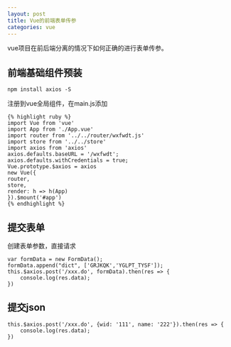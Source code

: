 ```yaml
---
layout: post
title: Vue的前端表单传参
categories: vue
---
```


vue项目在前后端分离的情况下如何正确的进行表单传参。

## 前端基础组件预装

    npm install axios -S

注册到vue全局组件，在main.js添加

    {% highlight ruby %}
    import Vue from 'vue'
    import App from './App.vue'
    import router from '../../router/wxfwdt.js'
    import store from '../../store'
    import axios from 'axios'
    axios.defaults.baseURL = '/wxfwdt';
    axios.defaults.withCredentials = true;
    Vue.prototype.$axios = axios
    new Vue({
    router,
    store,
    render: h => h(App)
    }).$mount('#app')
    {% endhighlight %}

## 提交表单

创建表单参数，直接请求

    var formData = new FormData();
    formData.append("dict", ['GRJKQK','YGLPT_TYSF']);
    this.$axios.post('/xxx.do', formData).then(res => {
        console.log(res.data);
    })

## 提交json

    this.$axios.post('/xxx.do', {wid: '111', name: '222'}).then(res => {
        console.log(res.data);
    })